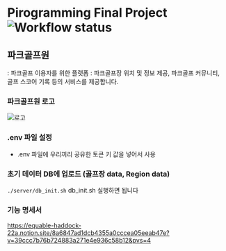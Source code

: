 # Pirogramming Final Project ![Workflow status](https://github.com/PalfGolfOne/pirogramming_final_project/actions/workflows/django.yml/badge.svg)
## 파크골프원 
: 파크골프 이용자를 위한 플랫폼
: 파크골프장 위치 및 정보 제공, 파크골프 커뮤니티, 골프 스코어 기록 등의 서비스를 제공합니다.

### 파크골프원 로고
![로고](./docs/parkgolfone_logo.gif)

### .env 파일 설정
- .env 파일에 우리끼리 공유한 토큰 키 값을 넣어서 사용

### 초기 데이터 DB에 업로드 (골프장 data, Region data)
`./server/db_init.sh`
db_init.sh 실행하면 됩니다

### 기능 명세서
https://equable-haddock-22a.notion.site/8a6847ad1dcb4355a0cccea05eeab47e?v=39ccc7b76b724883a271e4e936c58b12&pvs=4
